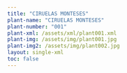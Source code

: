 ```yaml
---
title: "CIRUELAS MONTESES"
plant-name: "CIRUELAS MONTESES"
plant-number: "001"
plant-xml: /assets/xml/plant001.xml
plant-img: /assets/img/plant001.jpg
plant-img2: /assets/img/plant002.jpg
layout: single-xml
toc: false
---
```


